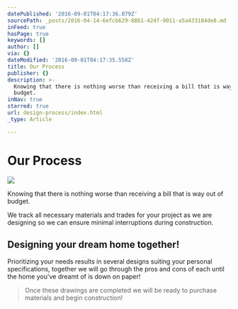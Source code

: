 ```yaml
---
datePublished: '2016-09-01T04:17:36.079Z'
sourcePath: _posts/2016-04-14-6efcb629-88b1-424f-9011-a5a433184de8.md
inFeed: true
hasPage: true
keywords: []
author: []
via: {}
dateModified: '2016-09-01T04:17:35.558Z'
title: Our Process
publisher: {}
description: >-
  Knowing that there is nothing worse than receiving a bill that is way out of
  budget.
inNav: true
starred: true
url: design-process/index.html
_type: Article

---
```

# Our Process
![](https://s3-us-west-2.amazonaws.com/the-grid-img/p/863dfca1ea41672679f832df2ed1514e594a2d60.jpg)

Knowing that there is nothing worse than receiving a bill that is way out of budget.

We track all necessary materials and trades for your project as we are designing so we can ensure minimal interruptions during construction.

## Designing your dream home together!

Prioritizing your needs results in several designs suiting your personal specifications, together we will go through the pros and cons of each until the home you've dreamt of is down on paper!

> Once these drawings are completed we will be ready to purchase materials and begin construction!